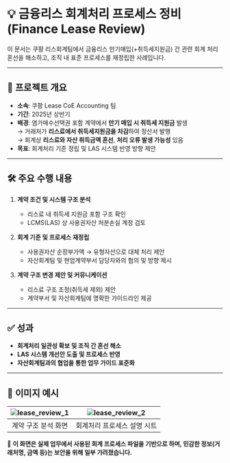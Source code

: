 # 💡 금융리스 회계처리 프로세스 정비 (Finance Lease Review)

이 문서는 쿠팡 리스회계팀에서 금융리스 만기매입(+취득세지원금) 건 관련 회계 처리 혼선을 해소하고, 조직 내 표준 프로세스를 재정립한 사례입니다.

---

## 📌 프로젝트 개요

- **소속**: 쿠팡 Lease CoE Accounting 팀
- **기간**: 2025년 상반기
- **배경**: 염가매수선택권 포함 계약에서 **만기 매입 시 취득세 지원금** 발생  
           → 거래처가 **리스료에서 취득세지원금을 차감**하여 정산서 발행  
           → 회계상 **리스료와 자산 취득금액 혼선**, **처리 오류 발생 가능성** 있음
- **목표**: 회계처리 기준 정립 및 LAS 시스템 반영 방향 제안

---

## 🛠️ 주요 수행 내용

1. **계약 조건 및 시스템 구조 분석**
   - 리스료 내 취득세 지원금 포함 구조 확인
   - LCMS(LAS) 상 사용권자산 처분손실 계정 검토

2. **회계 기준 및 프로세스 재정립**
   - 사용권자산 순장부가액 → 유형자산으로 대체 처리 제안
   - 자산회계팀 및 현업계약부서 담당자와의 협의 및 방향 제시

3. **계약 구조 변경 제안 및 커뮤니케이션**
   - 리스료 구조 조정(취득세 제외) 제안
   - 계약부서 및 자산회계팀에 명확한 가이드라인 제공

---

## ✅ 성과

- **회계처리 일관성 확보 및 조직 간 혼선 해소**
- **LAS 시스템 개선안 도출 및 프로세스 반영**
- **자산회계팀과의 협업을 통한 업무 가이드 표준화**

---

## 📸 이미지 예시

| ![lease_review_1](../images/lease_review_1.png) | ![lease_review_2](../images/lease_review_2.png) |
|:--:|:--:|
| 계약 구조 분석 화면 | 회계처리 프로세스 설명 시트 |

💬 **이 화면은 실제 업무에서 사용된 회계 프로세스 파일을 기반으로 하며, 민감한 정보(거래처명, 금액 등)는 보안을 위해 일부 가려졌습니다.**
